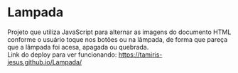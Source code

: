 # Lampada
Projeto que utiliza JavaScript para alternar as imagens do documento HTML conforme o usuário toque nos botões ou na lâmpada, de forma que pareça que a lâmpada foi acesa, apagada ou quebrada.  
Link do deploy para ver funcionando: https://tamiris-jesus.github.io/Lampada/
